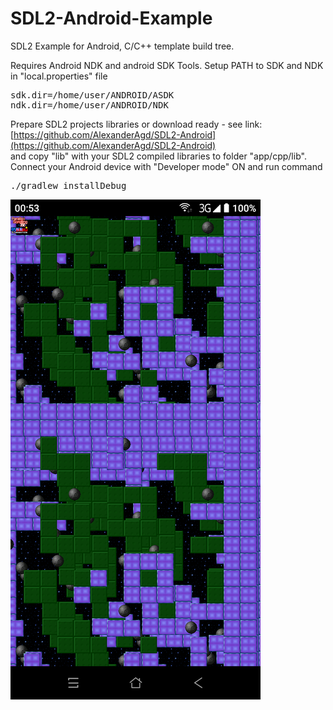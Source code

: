 # SDL2-Android-Example
SDL2 Example for Android, C/C++ template build tree.

Requires Android NDK and android SDK Tools.
Setup PATH to SDK and NDK in "local.properties" file
<pre>
sdk.dir=/home/user/ANDROID/ASDK
ndk.dir=/home/user/ANDROID/NDK	
</pre>
Prepare SDL2 projects libraries or download ready - see link:  
[https://github.com/AlexanderAgd/SDL2-Android](https://github.com/AlexanderAgd/SDL2-Android)  
and copy "lib" with your SDL2 compiled libraries to folder "app/cpp/lib". 
Connect your Android device with "Developer mode" ON and run command
<pre>
./gradlew installDebug
</pre>

![](screenshot.png)
